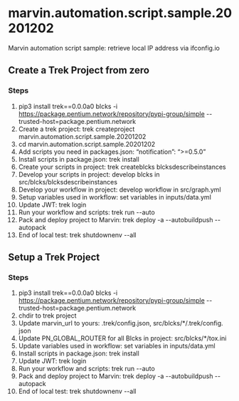 # marvin.automation.script.sample.20201202
Marvin automation script sample: retrieve local IP address via ifconfig.io

## Create a Trek Project from zero
### Steps
1. pip3 install trek==0.0.0a0 blcks -i https://package.pentium.network/repository/pypi-group/simple --trusted-host=package.pentium.network
1. Create a trek project: trek createproject marvin.automation.script.sample.20201202
1. cd marvin.automation.script.sample.20201202
1. Add scripts you need in packages.json: “notification”: “>=0.5.0”
1. Install scripts in package.json:  trek install
1. Create your scripts in project: trek createblcks blcksdescribeinstances
1. Develop your scripts in project: develop blcks in src/blcks/blcksdescribeinstances 
1. Develop your workflow in project: develop workflow in src/graph.yml
1. Setup variables used in workflow: set variables in inputs/data.yml
1. Update JWT:  trek login
1. Run your workflow and scripts: trek run --auto  
1. Pack and deploy project to Marvin: trek deploy -a --autobuildpush --autopack  
1. End of local test:  trek shutdownenv --all

## Setup a Trek Project
### Steps
1. pip3 install trek==0.0.0a0 blcks -i https://package.pentium.network/repository/pypi-group/simple --trusted-host=package.pentium.network
1. chdir to trek project
1. Update marvin_url to yours: .trek/config.json, src/blcks/*/.trek/config. json
1. Update PN_GLOBAL_ROUTER for all Blcks in project: src/blcks/*/tox.ini
1. Update variables used in workflow: set variables in inputs/data.yml
1. Install scripts in package.json:  trek install
1. Update JWT:  trek login
1. Run your workflow and scripts: trek run --auto  
1. Pack and deploy project to Marvin:   trek deploy -a --autobuildpush --autopack  
1. End of local test:  trek shutdownenv --all
